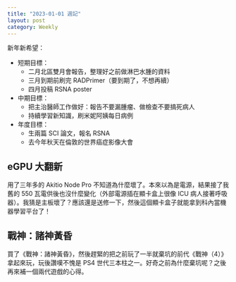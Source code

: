 ```yaml
---
title: "2023-01-01 週記"
layout: post
category: Weekly
---
```


新年新希望：

- 短期目標：
  - 二月北區雙月會報告，整理好之前做淋巴水腫的資料
  - 三月到期前刷完 RADPrimer（要到期了，不想再續）
  - 四月投稿 RSNA poster
- 中期目標：
  - 把主治醫師工作做好：報告不要漏腫瘤、做檢查不要搞死病人
  - 持續學習新知識，刷米妮阿姨每日病例
- 年度目標：
  - 生兩篇 SCI 論文，報名 RSNA
  - 去今年秋天在倫敦的世界癌症影像大會

## eGPU 大翻新

用了三年多的 Akitio Node Pro 不知道為什麼壞了。本來以為是電源，結果接了我舊的 550 瓦電供後也沒什麼變化（外部電源插在顯卡盒上很像 ICU 病人接著呼吸器）。我猜是主板壞了？應該還是送修一下，然後這個顯卡盒子就能拿到科內當機器學習平台了！

## 戰神：諸神黃昏

買了《戰神：諸神黃昏》，然後趕緊的把之前玩了一半就棄坑的前代《戰神（4）》拿起來玩，玩後讚嘆不愧是 PS4 世代三本柱之一。好奇之前為什麼棄坑呢？之後再來補一個兩代遊戲的心得。
